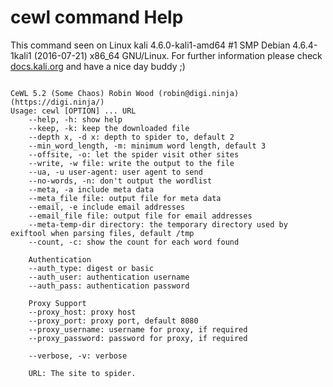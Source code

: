 # cewl command Help
 
 This command seen on Linux kali 4.6.0-kali1-amd64 #1 SMP Debian 4.6.4-1kali1 (2016-07-21) x86_64 GNU/Linux. For further information please check [docs.kali.org](docs.kali.org) and have a nice day buddy ;) 

~~~

CeWL 5.2 (Some Chaos) Robin Wood (robin@digi.ninja) (https://digi.ninja/)
Usage: cewl [OPTION] ... URL
    --help, -h: show help
    --keep, -k: keep the downloaded file
    --depth x, -d x: depth to spider to, default 2
    --min_word_length, -m: minimum word length, default 3
    --offsite, -o: let the spider visit other sites
    --write, -w file: write the output to the file
    --ua, -u user-agent: user agent to send
    --no-words, -n: don't output the wordlist
    --meta, -a include meta data
    --meta_file file: output file for meta data
    --email, -e include email addresses
    --email_file file: output file for email addresses
    --meta-temp-dir directory: the temporary directory used by exiftool when parsing files, default /tmp
    --count, -c: show the count for each word found

    Authentication
    --auth_type: digest or basic
    --auth_user: authentication username
    --auth_pass: authentication password

    Proxy Support
    --proxy_host: proxy host
    --proxy_port: proxy port, default 8080
    --proxy_username: username for proxy, if required
    --proxy_password: password for proxy, if required

    --verbose, -v: verbose

    URL: The site to spider.


~~~
